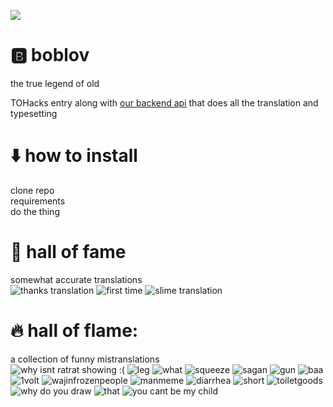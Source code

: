 ![](/images/title.png)
# 🅱️ boblov
the true legend of old

TOHacks entry along with [our backend api](https://github.com/0x534b/manga-translation-api) that does all the translation and typesetting

# ⬇️ how to install
clone repo <br> requirements <br> do the thing 

# 👑 hall of fame
somewhat accurate translations <br>
![thanks translation](/images/ACTUAL_TRANSLATION.png)
![first time](/images/makitranslation.png)
![slime translation](/images/slimetranslation.png)

# 🔥 hall of flame:
a collection of funny mistranslations <br>
![why isnt ratrat showing :(](/images/ratrat.png)
![leg](/images/leg.png)
![what](/images/what.png)
![squeeze](/images/squeeze.png)
![sagan](/images/sagan.png)
![gun](/images/gun.png)
![baa](/images/baa.png)
![1volt](/images/1volt.png)
![wajinfrozenpeople](/images/wajinfrozenpeople.png)
![manmeme](/images/manmeme.png)
![diarrhea](/images/diarrhea.png)
![short](/images/short.png)
![toiletgoods](/images/toiletgoods.png)
![why do you draw](/images/whydoyoudraw.png)
![that](/images/that.png)
![you cant be my child](/images/youcantbemychild.png)